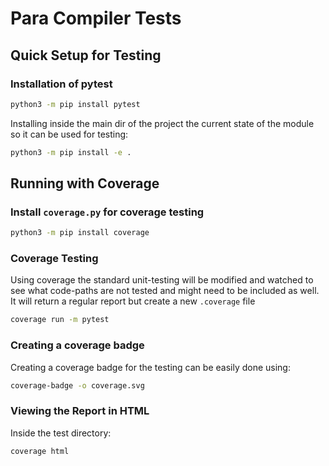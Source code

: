 # Para Compiler Tests

## Quick Setup for Testing

### Installation of pytest

```bash
python3 -m pip install pytest 
```

Installing inside the main dir of the project the current state of the module so it can be used for testing:
```bash
python3 -m pip install -e .
```

## Running with Coverage

### Install `coverage.py` for coverage testing

```bash
python3 -m pip install coverage
```

### Coverage Testing

Using coverage the standard unit-testing will be modified and watched to see what code-paths are not tested 
and might need to be included as well. It will return a regular report but create a new `.coverage` file

```bash
coverage run -m pytest
```

### Creating a coverage badge

Creating a coverage badge for the testing can be easily done using:

```bash
coverage-badge -o coverage.svg
```

### Viewing the Report in HTML

Inside the test directory:

```bash
coverage html
```
